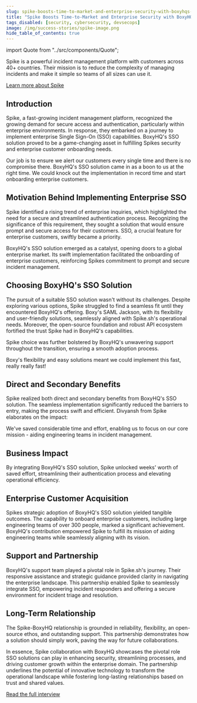 ```yaml
---
slug: spike-boosts-time-to-market-and-enterprise-security-with-boxyhqs-sso-solution
title: "Spike Boosts Time-to-Market and Enterprise Security with BoxyHQ's SSO Solution"
tags_disabled: [security, cybersecurity, devsecops]
image: /img/success-stories/spike-image.png
hide_table_of_contents: true
---
```


import Quote from "../src/components/Quote";

Spike is a powerful incident management platform with customers across 40+ countries. Their mission is to reduce the complexity of managing incidents and make it simple so teams of all sizes can use it.

<div style={{ textAlign: "center" }}>
  <a href="https://spike.sh/" target="_blank" className="button button-secondary">Learn more about Spike</a>
</div>

## Introduction

Spike, a fast-growing incident management platform, recognized the growing demand for secure access and authentication, particularly within enterprise environments. In response, they embarked on a journey to implement enterprise Single Sign-On (SSO) capabilities. BoxyHQ's SSO solution proved to be a game-changing asset in fulfilling Spikes security and enterprise customer onboarding needs.

<Quote author="Kaushik Thirthappa" title="Founder Spike.sh" avatar="/img/success-stories/kaushik-spike-headshot.jpeg">

Our job is to ensure we alert our customers every single time and there is no compromise there. BoxyHQ's SSO solution came in as a boon to us at the right time. We could knock out the implementation in record time and start onboarding enterprise customers.
</Quote>

## Motivation Behind Implementing Enterprise SSO

Spike identified a rising trend of enterprise inquiries, which highlighted the need for a secure and streamlined authentication process. Recognizing the significance of this requirement, they sought a solution that would ensure prompt and secure access for their customers. SSO, a crucial feature for enterprise customers, swiftly became a priority.

BoxyHQ's SSO solution emerged as a catalyst, opening doors to a global enterprise market. Its swift implementation facilitated the onboarding of enterprise customers, reinforcing Spikes commitment to prompt and secure incident management.

## Choosing BoxyHQ's SSO Solution

The pursuit of a suitable SSO solution wasn't without its challenges. Despite exploring various options, Spike struggled to find a seamless fit until they encountered BoxyHQ's offering. Boxy's SAML Jackson, with its flexibility and user-friendly solutions, seamlessly aligned with Spike.sh's operational needs. Moreover, the open-source foundation and robust API ecosystem fortified the trust Spike had in BoxyHQ's capabilities.

Spike choice was further bolstered by BoxyHQ's unwavering support throughout the transition, ensuring a smooth adoption process.

<Quote author="Kaushik Thirthappa" title="Founder Spike.sh" avatar="/img/success-stories/kaushik-spike-headshot.jpeg">
  Boxy's flexibility and easy solutions meant we could implement this fast, really really fast!
</Quote>

## Direct and Secondary Benefits

Spike realized both direct and secondary benefits from BoxyHQ's SSO solution. The seamless implementation significantly reduced the barriers to entry, making the process swift and efficient. Divyansh from Spike elaborates on the impact:

<Quote author="Divyansh Khandelwal" title="Founding Engineer Spike.sh" avatar="/img/success-stories/divyansh-spike-headshot.jpeg">
  We've saved considerable time and effort, enabling us to focus on our core mission - aiding engineering teams in incident management.
</Quote>

## Business Impact

By integrating BoxyHQ's SSO solution, Spike unlocked weeks' worth of saved effort, streamlining their authentication process and elevating operational efficiency.

## Enterprise Customer Acquisition

Spikes strategic adoption of BoxyHQ's SSO solution yielded tangible outcomes. The capability to onboard enterprise customers, including large engineering teams of over 300 people, marked a significant achievement. BoxyHQ's contribution empowered Spike to fulfill its mission of aiding engineering teams while seamlessly aligning with its vision.

## Support and Partnership

BoxyHQ's support team played a pivotal role in Spike.sh's journey. Their responsive assistance and strategic guidance provided clarity in navigating the enterprise landscape. This partnership enabled Spike to seamlessly integrate SSO, empowering incident responders and offering a secure environment for incident triage and resolution.

## Long-Term Relationship

The Spike-BoxyHQ relationship is grounded in reliability, flexibility, an open-source ethos, and outstanding support. This partnership demonstrates how a solution should simply work, paving the way for future collaborations.

In essence, Spike collaboration with BoxyHQ showcases the pivotal role SSO solutions can play in enhancing security, streamlining processes, and driving customer growth within the enterprise domain. The partnership underlines the potential of innovative technology to transform the operational landscape while fostering long-lasting relationships based on trust and shared values.

<div style={{ textAlign: "center" }}>
  <a href="/blog/transforming-security-and-access-with-boxyhqs-sso-solution-a-conversation-with-the-spike-team" className="button button-secondary">Read the full interview</a>
</div>
